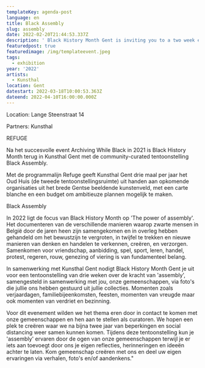 ```yaml
---
templateKey: agenda-post
language: en
title: Black Assembly
slug: assembly
date: 2022-02-20T21:44:53.337Z
description: ' Black History Month Gent is inviting you to a two week exhibition on the power of assembly curated in collaboration with you, our community. Come be in communion with us and share your own experiences of assembly via stories, photos, and/or mementos.'
featuredpost: true
featuredimage: /img/templateevent.jpeg
tags:
  - exhibition
year: '2022'
artists:
  - Kunsthal
location: Gent
datestart: 2022-03-18T10:00:53.363Z
dateend: 2022-04-10T16:00:00.000Z
---
```

Location: Lange Steenstraat 14

Partners: Kunsthal

REFUGE

Na het succesvolle event Archiving While Black in 2021 is Black History Month terug in Kunsthal Gent met de community-curated tentoonstelling Black Assembly.

Met de programmalijn Refuge geeft Kunsthal Gent drie maal per jaar het Oud Huis (de tweede tentoonstellingsruimte) uit handen aan opkomende organisaties uit het brede Gentse beeldende kunstenveld, met een carte blanche en een budget om ambitieuze plannen mogelijk te maken.

Black Assembly

In 2022 ligt de focus van Black History Month op 'The power of assembly'. Het documenteren van de verschillende manieren waarop zwarte mensen in België door de jaren heen zijn samengekomen en in overleg hebben gehandeld om het bewustzijn te vergroten, in twijfel te trekken en nieuwe manieren van denken en handelen te verkennen, creëren, en verzorgen. Samenkomen voor vriendschap, aanbidding, spel, sport, leren, handel, protest, regeren, rouw, genezing of viering is van fundamenteel belang.

In samenwerking met Kunsthal Gent nodigt Black History Month Gent je uit voor een tentoonstelling van drie weken over de kracht van 'assembly', samengesteld in samenwerking met jou, onze gemeenschappen, via foto's die jullie ons hebben gestuurd uit jullie collecties. Momenten zoals verjaardagen, familiebijeenkomsten, feesten, momenten van vreugde maar ook momenten van verdriet en bezinning.

Voor dit evenement wilden we het thema eren door in contact te komen met onze gemeenschappen en hen aan te stellen als curatoren. We hopen een plek te creëren waar we na bijna twee jaar van beperkingen en social distancing weer samen kunnen komen. Tijdens deze tentoonstelling kun je 'assembly' ervaren door de ogen van onze gemeenschappen terwijl je er iets aan toevoegt door ons je eigen reflecties, herinneringen en ideeën achter te laten. Kom gemeenschap creëren met ons en deel uw eigen ervaringen via verhalen, foto's en/of aandenkens."
